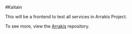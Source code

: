 #Kaitain

This will be a frontend to test all services in Arrakis Project.

To see more, view the [Arrakis](https://github.com/lucasmauricio/arrakis) repository.

